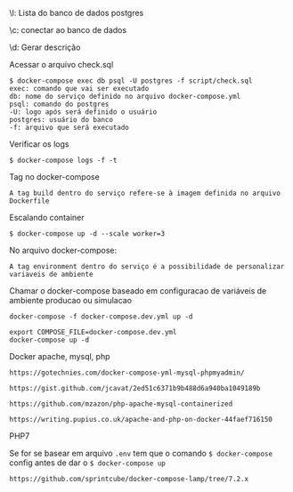 \l: Lista do banco de dados postgres

\c: conectar ao banco de dados

\d: Gerar descrição

Acessar o arquivo check.sql

    $ docker-compose exec db psql -U postgres -f script/check.sql
    exec: comando que vai ser executado
    db: nome do serviço definido no arquivo docker-compose.yml
    psql: comando do postgres
    -U: logo após será definido o usuário
    postgres: usuário do banco
    -f: arquivo que será executado

Verificar os logs

    $ docker-compose logs -f -t

Tag no docker-compose

    A tag build dentro do serviço refere-se à imagem definida no arquivo Dockerfile

Escalando container

    $ docker-compose up -d --scale worker=3

No arquivo docker-compose:

    A tag environment dentro do serviço é a possibilidade de personalizar variaveis de ambiente

Chamar o docker-compose baseado em configuracao de variáveis de ambiente producao ou simulacao

    docker-compose -f docker-compose.dev.yml up -d

    export COMPOSE_FILE=docker-compose.dev.yml
    docker-compose up -d

Docker apache, mysql, php
    
    https://gotechnies.com/docker-compose-yml-mysql-phpmyadmin/

    https://gist.github.com/jcavat/2ed51c6371b9b488d6a940ba1049189b

    https://github.com/mzazon/php-apache-mysql-containerized

    https://writing.pupius.co.uk/apache-and-php-on-docker-44faef716150

PHP7

Se for se basear em arquivo `.env` tem que o comando `$ docker-compose` config antes de dar o `$ docker-compose up`

    https://github.com/sprintcube/docker-compose-lamp/tree/7.2.x